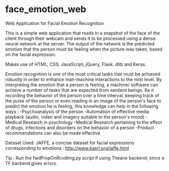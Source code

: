 # face_emotion_web

Web Application for Facial Emotion Recognition

This is a simple web application that reads in a snapshot of the face of the client through their webcam and sends it to be processed using a dense neural network at the server. The output of the network is the predicted emotion that the person must be feeling when the picture was taken, based on the facial expression.

Makes use of HTML, CSS, JavaScript, jQuery, Flask, dlib and Keras.

Emotion recognition is one of the most critical tasks that must be achieved robustly in order to enhance man-machine interactions to the next level. By interpreting the emotion that a person is feeling, a machine/ software can achieve a number of tasks that are expected from sentient beings. Be it recording the behavior of the person over a time interval, keeping track of the pulse of the person or even reading in an image of the person's face to predict the emotion he is feeling, this knowledge can help in the following ways :
-Psychoanalysis of the person
-Automation of effective media playback (audio, video and imagery suitable to the person's mood)
-Medical Research in psychology
-Medical Research pertaining to the effect of drugs, infections and disorders on the behavior of a person
-Product recommendations can also be made effective

Dataset Used: JAFFE, a concise dataset for facial expressions corresponding to emotions : http://www.kasrl.org/jaffe.html

Tip : Run the fwdPropOnRcvdImg.py script if using Theano backend, since a TF backend gives errors.
